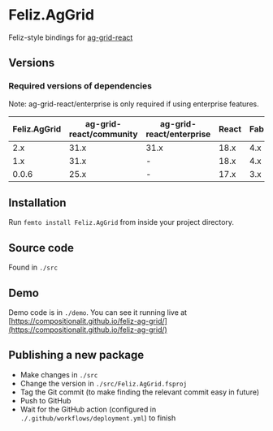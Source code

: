 # Feliz.AgGrid

Feliz-style bindings for [ag-grid-react](https://www.npmjs.com/package/ag-grid-react)

## Versions

### Required versions of dependencies

Note: ag-grid-react/enterprise is only required if using enterprise features.

| Feliz.AgGrid  | ag-grid-react/community | ag-grid-react/enterprise | React | Fable | Feliz |
|-              |-                        | -                        |-      |-      |-      |
| 2.x           | 31.x                    | 31.x                     | 18.x  | 4.x   | 2.x   |
| 1.x           | 31.x                    | -                        | 18.x  | 4.x   | 2.x   |
| 0.0.6         | 25.x                    | -                        | 17.x  | 3.x   | 1.x   |



## Installation

Run `femto install Feliz.AgGrid` from inside your project directory.

## Source code

Found in `./src`

## Demo

Demo code is in `./demo`. You can see it running live at [https://compositionalit.github.io/feliz-ag-grid/](https://compositionalit.github.io/feliz-ag-grid/)

## Publishing a new package

- Make changes in `./src`
- Change the version in `./src/Feliz.AgGrid.fsproj`
- Tag the Git commit (to make finding the relevant commit easy in future)
- Push to GitHub
- Wait for the GitHub action (configured in `./.github/workflows/deployment.yml`) to finish
